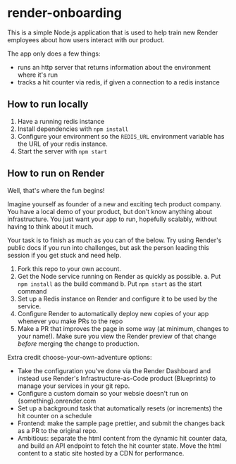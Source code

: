 # render-onboarding

This is a simple Node.js application that is used to help train new Render employees
about how users interact with our product.

The app only does a few things:
- runs an http server that returns information about the environment where it's run
- tracks a hit counter via redis, if given a connection to a redis instance

## How to run locally

1. Have a running redis instance
2. Install dependencies with `npm install`
3. Configure your environment so the `REDIS_URL` environment variable has the URL of your redis instance.
4. Start the server with `npm start`

## How to run on Render

Well, that's where the fun begins!

Imagine yourself as founder of a new and exciting tech product company. You have a local demo
of your product, but don't know anything about infrastructure. You just want your app to run,
hopefully scalably, without having to think about it much.

Your task is to finish as much as you can of the below. Try using Render's public docs if you
run into challenges, but ask the person leading this session if you get stuck and need help.

1. Fork this repo to your own account.
1. Get the Node service running on Render as quickly as possible.
   a. Put `npm install` as the build command
   b. Put `npm start` as the start command
2. Set up a Redis instance on Render and configure it to be used by the service.
3. Configure Render to automatically deploy new copies of your app whenever you make PRs to the repo
4. Make a PR that improves the page in some way (at minimum, changes to your name!). Make sure you view the Render preview of that change _before_ merging the change to production.

Extra credit choose-your-own-adventure options:
- Take the configuration you've done via the Render Dashboard and instead use Render's Infrastructure-as-Code product (Blueprints) to manage your services in your git repo.
- Configure a custom domain so your websie doesn't run on {something}.onrender.com
- Set up a background task that automatically resets (or increments) the hit counter on a schedule
- Frontend: make the sample page prettier, and submit the changes back as a PR to the original repo.
- Ambitious: separate the html content from the dynamic hit counter data, and build an API endpoint to fetch the hit counter state. Move the html content to a static site hosted by a CDN for performance.
